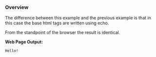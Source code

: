 ### **Overview**
The difference between this example and the previous example is that in this case the base html tags are written using echo. 

From the standpoint of the browser the result is identical. 

**Web Page Output:**
~~~
Hello!
~~~

